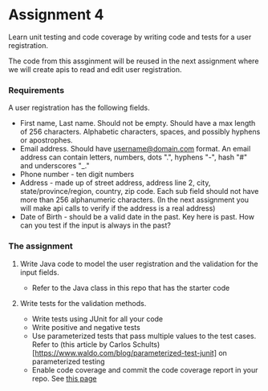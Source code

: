 # Assignment 4
Learn unit testing and code coverage by writing code and tests for a user registration.

The code from this assginment will be reused in the next assignment where we will create apis to read and edit user registration. 

### Requirements
A user registration has the following fields. 
* First name, Last name. Should not be empty. Should have a max length of 256 characters. Alphabetic characters, spaces, and possibly hyphens or apostrophes.
* Email address. Should have username@domain.com format. An email address can contain letters, numbers, dots ".", hyphens "-", hash "#" and underscores "_."
* Phone number - ten digit numbers
* Address - made up of street address, address line 2, city, state/province/region, country, zip code. Each sub field should not have more than 256 alphanumeric characters. (In the next assignment you will make api calls to verify if the address is a real address)
* Date of Birth - should be a valid date in the past. Key here is past. How can you test if the input is always in the past? 

### The assignment
1. Write Java code to model the user registration and the validation for the input fields.
   - Refer to the Java class in this repo that has the starter code

2. Write tests for the validation methods.
   - Write tests using JUnit for all your code
   - Write positive and negative tests
   - Use parameterized tests that pass multiple values to the test cases. Refer to (this  article by Carlos Schults)[https://www.waldo.com/blog/parameterized-test-junit] on parameterized testing
   - Enable code coverage and commit the code coverage report in your repo. See [this page](CodeCoverage.md)

